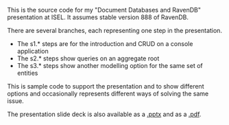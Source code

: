 This is the source code for my "Document Databases and RavenDB" presentation at ISEL. It assumes stable version 888 of RavenDB.

There are several branches, each representing one step in the presentation.

- The s1.* steps are for the introduction and CRUD on a console application
- The s2.* steps show queries on an aggregate root 
- The s3.* steps show another modelling option for the same set of entities

This is sample code to support the presentation and to show different options and occasionally represents different ways of solving the same issue.

The presentation slide deck is also available as a [.pptx](Presentation-final.pptx) and as a [.pdf](Presentation-final.pdf).